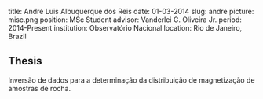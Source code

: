 title: André Luis Albuquerque dos Reis
date: 01-03-2014
slug: andre
picture: misc.png
position: MSc Student
advisor: Vanderlei C. Oliveira Jr.
period: 2014-Present
institution: Observatório Nacional
location: Rio de Janeiro, Brazil

## Thesis

Inversão de dados para a determinação da distribuição de magnetização de
amostras de rocha.
